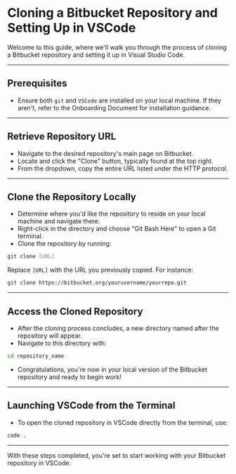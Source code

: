 # Cloning a Bitbucket Repository and Setting Up in VSCode

Welcome to this guide, where we'll walk you through the process of cloning a Bitbucket repository and setting it up in Visual Studio Code.

---

## Prerequisites

- Ensure both `git` and `VSCode` are installed on your local machine. If they aren't, refer to the Onboarding Document for installation guidance.

---

## Retrieve Repository URL

- Navigate to the desired repository's main page on Bitbucket.
- Locate and click the "Clone" button, typically found at the top right.
- From the dropdown, copy the entire URL listed under the HTTP protocol.

---

## Clone the Repository Locally

- Determine where you'd like the repository to reside on your local machine and navigate there.
- Right-click in the directory and choose "Git Bash Here" to open a Git terminal.
- Clone the repository by running:

```bash
git clone [URL]
```

Replace `[URL]` with the URL you previously copied. For instance:

```bash
git clone https://bitbucket.org/yourusername/yourrepo.git
```

---

## Access the Cloned Repository

- After the cloning process concludes, a new directory named after the repository will appear.
- Navigate to this directory with:

```bash
cd repository_name
```

- Congratulations, you're now in your local version of the Bitbucket repository and ready to begin work!

---

## Launching VSCode from the Terminal

- To open the cloned repository in VSCode directly from the terminal, use:

```bash
code .
```

---

With these steps completed, you're set to start working with your Bitbucket repository in VSCode.